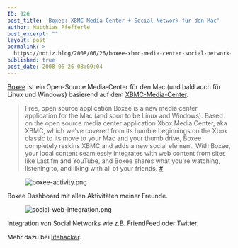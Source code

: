 ```yaml
---
ID: 926
post_title: 'Boxee: XBMC Media Center + Social Network für den Mac'
author: Matthias Pfefferle
post_excerpt: ""
layout: post
permalink: >
  https://notiz.blog/2008/06/26/boxee-xbmc-media-center-social-network-fuer-den-mac/
published: true
post_date: 2008-06-26 08:09:04
---
```

<!-- wp:paragraph -->
<p><a href="http://boxee.tv">Boxee</a> ist ein Open-Source Media-Center für den Mac (und bald auch für Linux und Windows) basierend auf dem <a href="http://xbmc.org">XBMC-Media-Center</a>.</p>
<!-- /wp:paragraph -->

<!-- wp:quote -->
<blockquote class="wp-block-quote">
	<p>Free, open source application Boxee is a new media center application for the Mac (and soon to be Linux and Windows). Based on the open source media center application Xbox Media Center, aka XBMC, which we've covered from its humble beginnings on the Xbox classic to its move to your Mac and your thumb drive, Boxee completely reskins XBMC and adds a new social element. With Boxee, your local content seamlessly integrates with web content from sites like Last.fm and YouTube, and Boxee shares what you're watching, listening to, and liking with all of your friends. <a href="http://lifehacker.com/396382/boxee-is-xbmc-with-newer-look-and-social-flair">#</a></p>
</blockquote>
<!-- /wp:quote -->

<!-- wp:image {"align":"center"} -->
<figure class="wp-block-image aligncenter"><img src="https://notiz.blog/wp-content/uploads/2008/06/boxee-activity.png" alt="boxee-activity.png" /></figure>
<!-- /wp:image -->

<!-- wp:paragraph -->
<p>Boxee Dashboard mit allen Aktivitäten meiner Freunde.</p>
<!-- /wp:paragraph -->

<!-- wp:image {"align":"center"} -->
<figure class="wp-block-image aligncenter"><img src="https://notiz.blog/wp-content/uploads/2008/06/social-web-integration.png" alt="social-web-integration.png" /></figure>
<!-- /wp:image -->

<!-- wp:paragraph -->
<p>Integration von Social Networks wie z.B. FriendFeed oder Twitter.</p>
<!-- /wp:paragraph -->

<!-- wp:paragraph -->
<p>Mehr dazu bei <a href="http://lifehacker.com/396382/boxee-is-xbmc-with-newer-look-and-social-flair">lifehacker</a>.</p>
<!-- /wp:paragraph -->
